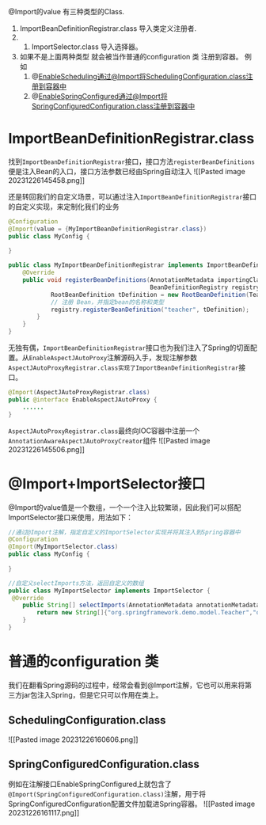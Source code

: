 @Import的value 有三种类型的Class.
1. ImportBeanDefinitionRegistrar.class 导入类定义注册者.
2. 1. ImportSelector.class 导入选择器。
3. 如果不是上面两种类型 就会被当作普通的configuration 类 注册到容器。 例如
	1. @EnableScheduling通过@Import将SchedulingConfiguration.class注册到容器中
	2. @EnableSpringConfigured通过@Import将SpringConfiguredConfiguration.class注册到容器中
# ImportBeanDefinitionRegistrar.class
找到`ImportBeanDefinitionRegistrar`接口，接口方法`registerBeanDefinitions`便是注入Bean的入口，接口方法参数已经由Spring自动注入
![[Pasted image 20231226145458.png]]

还是转回我们的自定义场景，可以通过注入`ImportBeanDefinitionRegistrar`接口的自定义实现，来定制化我们的业务

```Java
@Configuration
@Import(value = {MyImportBeanDefinitionRegistrar.class})
public class MyConfig {
    
}

public class MyImportBeanDefinitionRegistrar implements ImportBeanDefinitionRegistrar {
    @Override
    public void registerBeanDefinitions(AnnotationMetadata importingClassMetadata,
                                        BeanDefinitionRegistry registry) {
            RootBeanDefinition tDefinition = new RootBeanDefinition(Teacher.class);
            // 注册 Bean，并指定bean的名称和类型
            registry.registerBeanDefinition("teacher", tDefinition);
        }
    }
}
```

无独有偶，`ImportBeanDefinitionRegistrar`接口也为我们注入了Spring的切面配置。从`EnableAspectJAutoProxy`注解源码入手，发现注解参数`AspectJAutoProxyRegistrar.class实现了ImportBeanDefinitionRegistrar`接口。

```Java
@Import(AspectJAutoProxyRegistrar.class)
public @interface EnableAspectJAutoProxy {
    ......
}
```

`AspectJAutoProxyRegistrar.class`最终向IOC容器中注册一个`AnnotationAwareAspectJAutoProxyCreator`组件
![[Pasted image 20231226145506.png]]

# @Import+ImportSelector接口

@Import的value值是一个数组，一个一个注入比较繁琐，因此我们可以搭配ImportSelector接口来使用，用法如下：

```Java
//通过@Import注解，指定自定义的ImportSelector实现并将其注入到Spring容器中
@Configuration
@Import(MyImportSelector.class)
public class MyConfig {
    
}

//自定义selectImports方法，返回自定义的数组
public class MyImportSelector implements ImportSelector {
 @Override
    public String[] selectImports(AnnotationMetadata annotationMetadata) {
        return new String[]{"org.springframework.demo.model.Teacher","org.springframework.demo.model.Student"};
    }
}
```

# 普通的configuration 类

我们在翻看Spring源码的过程中，经常会看到@Import注解，它也可以用来将第三方jar包注入Spring，但是它只可以作用在类上。
## SchedulingConfiguration.class
![[Pasted image 20231226160606.png]]
## SpringConfiguredConfiguration.class
例如在注解接口EnableSpringConfigured上就包含了`@Import(SpringConfiguredConfiguration.class)`注解，用于将SpringConfiguredConfiguration配置文件加载进Spring容器。
![[Pasted image 20231226161117.png]]